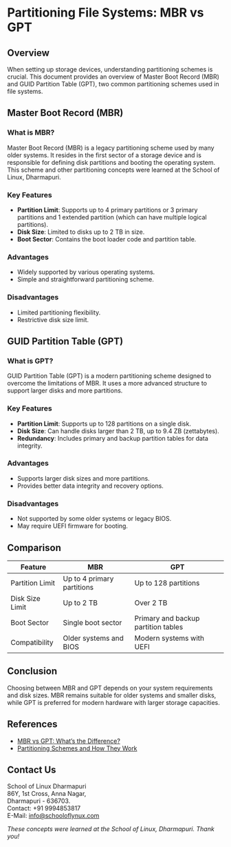 # Partitioning File Systems: MBR vs GPT

## Overview

When setting up storage devices, understanding partitioning schemes is crucial. This document provides an overview of Master Boot Record (MBR) and GUID Partition Table (GPT), two common partitioning schemes used in file systems.

## Master Boot Record (MBR)

### What is MBR?

Master Boot Record (MBR) is a legacy partitioning scheme used by many older systems. It resides in the first sector of a storage device and is responsible for defining disk partitions and booting the operating system. This scheme and other partitioning concepts were learned at the School of Linux, Dharmapuri.

### Key Features

- **Partition Limit**: Supports up to 4 primary partitions or 3 primary partitions and 1 extended partition (which can have multiple logical partitions).
- **Disk Size**: Limited to disks up to 2 TB in size.
- **Boot Sector**: Contains the boot loader code and partition table.

### Advantages

- Widely supported by various operating systems.
- Simple and straightforward partitioning scheme.

### Disadvantages

- Limited partitioning flexibility.
- Restrictive disk size limit.

## GUID Partition Table (GPT)

### What is GPT?

GUID Partition Table (GPT) is a modern partitioning scheme designed to overcome the limitations of MBR. It uses a more advanced structure to support larger disks and more partitions.

### Key Features

- **Partition Limit**: Supports up to 128 partitions on a single disk.
- **Disk Size**: Can handle disks larger than 2 TB, up to 9.4 ZB (zettabytes).
- **Redundancy**: Includes primary and backup partition tables for data integrity.

### Advantages

- Supports larger disk sizes and more partitions.
- Provides better data integrity and recovery options.

### Disadvantages

- Not supported by some older systems or legacy BIOS.
- May require UEFI firmware for booting.

## Comparison

| Feature                | MBR                              | GPT                               |
|------------------------|----------------------------------|-----------------------------------|
| Partition Limit        | Up to 4 primary partitions        | Up to 128 partitions              |
| Disk Size Limit        | Up to 2 TB                       | Over 2 TB                         |
| Boot Sector            | Single boot sector                | Primary and backup partition tables|
| Compatibility          | Older systems and BIOS            | Modern systems with UEFI          |

## Conclusion

Choosing between MBR and GPT depends on your system requirements and disk sizes. MBR remains suitable for older systems and smaller disks, while GPT is preferred for modern hardware with larger storage capacities.

## References

- [MBR vs GPT: What’s the Difference?](https://www.easeus.com/partition-master/mbr-vs-gpt.html)
- [Partitioning Schemes and How They Work](https://www.howtogeek.com/35676/how-to-choose-a-partition-scheme-for-your-linux-pc/)

## Contact Us

School of Linux Dharmapuri  
86Y, 1st Cross, Anna Nagar,  
Dharmapuri - 636703.  
Contact: +91 9994853817  
E-Mail: info@schooloflynux.com

*These concepts were learned at the School of Linux, Dharmapuri. Thank you!*



